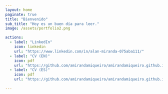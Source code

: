 ```yaml
---
layout: home
paginate: true
title: "Bienvenido"
sub_title: "Hoy es un buen día para leer."
image: /assets/portfolio2.png

actions:
  - label: "LinkedIn"
    icon: linkedin
    url: "https://www.linkedin.com/in/alan-miranda-075aba111/"
  - label: "CV (EN)"
    icon: pdf
    url: "https://github.com/amirandamiqueiro/amirandamiqueiro.github.io/blob/master/assets/cvlatex.pdf"
  - label: "CV (ES)"
    icon: pdf
    url: "https://github.com/amirandamiqueiro/amirandamiqueiro.github.io/blob/master/assets/cvlatexes.pdf"
    
---
```

